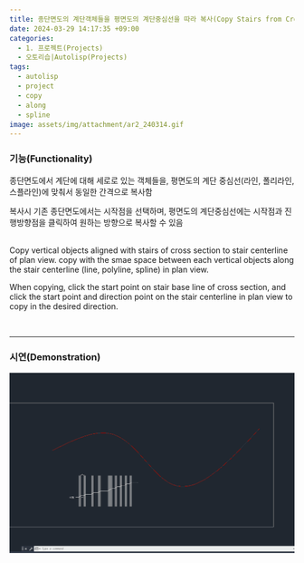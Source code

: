 ```yaml
---
title: 종단면도의 계단객체들을 평면도의 계단중심선을 따라 복사(Copy Stairs from CrossSection to PlanView along Spline)
date: 2024-03-29 14:17:35 +09:00
categories:
  - 1. 프로젝트(Projects)
  - 오토리습|Autolisp(Projects)
tags:
  - autolisp
  - project
  - copy
  - along
  - spline
image: assets/img/attachment/ar2_240314.gif
---
```




### 기능(Functionality)

종단면도에서 계단에 대해 세로로 있는 객체들을, 평면도의 계단 중심선(라인, 폴리라인, 스플라인)에 맞춰서 동일한 간격으로 복사함

복사시 기존 종단면도에서는 시작점을 선택하며, 평면도의 계단중심선에는 시작점과 진행방향점을 클릭하여 원하는 방향으로 복사할 수 있음

<br>
Copy vertical objects aligned with stairs of cross section to stair centerline of plan view. copy with the smae space between each vertical objects along the stair centerline (line, polyline, spline) in plan view.

When copying, click the start point on stair base line of cross section, and click the start point and direction point on the stair centerline in plan view to copy in the desired direction.

<br>
<hr>

### 시연(Demonstration)



![](assets/img/attachment/ar2_240314.gif)
